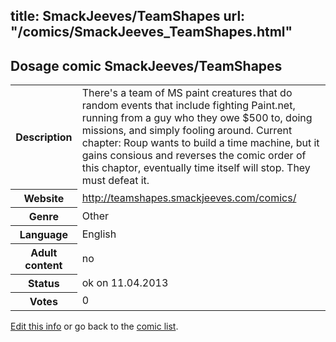 title: SmackJeeves/TeamShapes
url: "/comics/SmackJeeves_TeamShapes.html"
---
Dosage comic SmackJeeves/TeamShapes
-----------------------------------------

<table class="comicinfo">
<tr>
<th>Description</th><td>There's a team of MS paint creatures that do random events that include fighting Paint.net, running from a guy who they owe $500 to, doing missions, and simply fooling around. Current chapter: Roup wants to build a time machine, but it gains consious and reverses the comic order of this chaptor, eventually time itself will stop. They must defeat it.</td>
</tr>
<tr>
<th>Website</th><td><a href="http://teamshapes.smackjeeves.com/comics/">http://teamshapes.smackjeeves.com/comics/</a></td>
</tr>
<tr>
<th>Genre</th><td>Other</td>
</tr>
<tr>
<th>Language</th><td>English</td>
</tr>
<tr>
<th>Adult content</th><td>no</td>
</tr>
<tr>
<th>Status</th><td>ok on 11.04.2013</td>
</tr>
<tr>
<th>Votes</th><td>0</div></td>
</tr>
</table>

[Edit this info](/comics/SmackJeeves_TeamShapes_edit.html) or go back to the [comic list](../comic-index.html).
